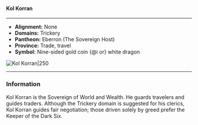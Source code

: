 #### Kol Korran
___

- **Alignment:** None
- **Domains:** Trickery
- **Pantheon:** Eberron (The Sovereign Host)
- **Province:** Trade, travel
- **Symbol:** Nine-sided gold coin {@i or} white dragon

![Kol Korran|250](https://5etools-mirror-1.github.io/img/deities/ERLW/The%20Sovereign%20Host.png)
___

### Information

Kol Korran is the Sovereign of World and Wealth. He guards travelers and guides traders. Although the Trickery domain is suggested for his clerics, Kol Korran guides fair negotiation; those driven solely by greed prefer the Keeper of the Dark Six.